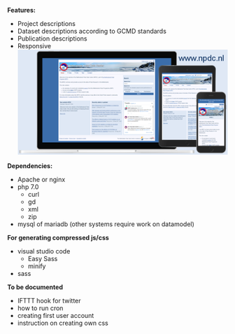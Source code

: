 **Features:**

- Project descriptions
- Dataset descriptions according to GCMD standards
- Publication descriptions
- Responsive
![Screenshot](documentation/screenshot.png)

**Dependencies:**
- Apache or nginx
- php 7.0
  - curl
  - gd
  - xml
  - zip
- mysql of mariadb (other systems require work on datamodel)

**For generating compressed js/css**
- visual studio code
  - Easy Sass
  - minify
- sass

**To be documented**
- IFTTT hook for twitter
- how to run cron
- creating first user account
- instruction on creating own css